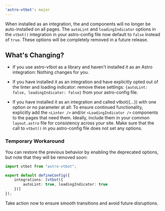 ```yaml
---
'astro-vtbot': major
---
```


When installed as an integration, the <Linter /> and <LoadingIndicator /> components will no longer be auto-installed on all pages. The `autoLint` and `loadingIndicator` options in the `vtbot()` integration in your astro-config file now default to `false` instead of `true`. These options will be completely removed in a future release.


## What's Changing?

- If you use astro-vtbot as a library and haven't installed it as an Astro integration: Nothing changes for you.

- If you have installed it as an integration and have explicitly opted out of the linter and loading indicator: remove these settings: `{autoLint: false, loadingIndicator: false}` from your astro-config file.

- If you have installed it as an integration and called vtbot({...}) with one option or no parameter at all:
To ensure continued functionality, explicitly add the `<Linter />` and/or `<LoadingIndicator />` components to the pages that need them. Ideally, include them in your common `layout.astro` file for consistency across your site. Make sure that the call to `vtbot()` in you astro-config file does not set any options.

### Temporary Workaround
You can restore the previous behavior by enabling the deprecated options, but note that they will be removed soon:

```ts
import vtbot from "astro-vtbot";

export default defineConfig({
	integrations: [vtbot({
		autoLint: true, loadingIndicator: true
	})]
});
```
Take action now to ensure smooth transitions and avoid future disruptions.
